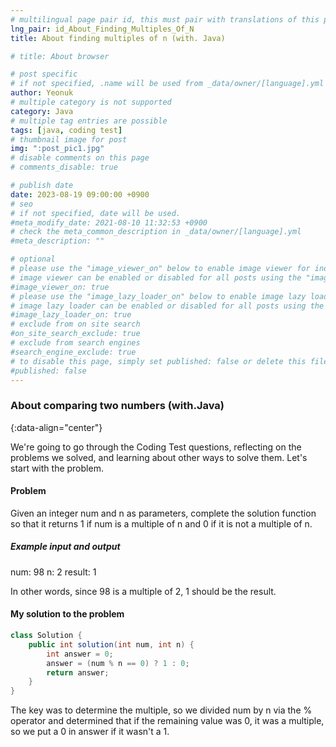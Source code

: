 ```yaml
---
# multilingual page pair id, this must pair with translations of this page. (This name must be unique)
lng_pair: id_About_Finding_Multiples_Of_N
title: About finding multiples of n (with. Java)

# title: About browser

# post specific
# if not specified, .name will be used from _data/owner/[language].yml
author: Yeonuk
# multiple category is not supported
category: Java
# multiple tag entries are possible
tags: [java, coding test]
# thumbnail image for post
img: ":post_pic1.jpg"
# disable comments on this page
# comments_disable: true

# publish date
date: 2023-08-19 09:00:00 +0900
# seo
# if not specified, date will be used.
#meta_modify_date: 2021-08-10 11:32:53 +0900
# check the meta_common_description in _data/owner/[language].yml
#meta_description: ""

# optional
# please use the "image_viewer_on" below to enable image viewer for individual pages or posts (_posts/ or [language]/_posts folders).
# image viewer can be enabled or disabled for all posts using the "image_viewer_posts: true" setting in _data/conf/main.yml.
#image_viewer_on: true
# please use the "image_lazy_loader_on" below to enable image lazy loader for individual pages or posts (_posts/ or [language]/_posts folders).
# image lazy loader can be enabled or disabled for all posts using the "image_lazy_loader_posts: true" setting in _data/conf/main.yml.
#image_lazy_loader_on: true
# exclude from on site search
#on_site_search_exclude: true
# exclude from search engines
#search_engine_exclude: true
# to disable this page, simply set published: false or delete this file
#published: false
---
```


<!-- outline-start -->

### About comparing two numbers (with.Java)

{:data-align="center"}

<!-- outline-end -->

We're going to go through the Coding Test questions, reflecting on the problems we solved, and learning about other ways to solve them.
Let's start with the problem.

#### Problem

Given an integer num and n as parameters, complete the solution function so that it returns 1 if num is a multiple of n and 0 if it is not a multiple of n.

##### Example input and output

num: 98
n: 2
result: 1

In other words, since 98 is a multiple of 2, 1 should be the result.

#### My solution to the problem

```java
class Solution {
    public int solution(int num, int n) {
        int answer = 0;
        answer = (num % n == 0) ? 1 : 0;
        return answer;
    }
}
```

The key was to determine the multiple, so we divided num by n via the % operator and determined that if the remaining value was 0, it was a multiple, so we put a 0 in answer if it wasn't a 1.
